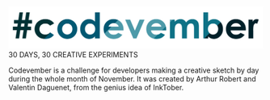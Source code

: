 ![logo](codevember-logo.png)
30 DAYS, 30 CREATIVE EXPERIMENTS

Codevember is a challenge for developers making a creative sketch by day during the whole month of November. 
It was created by Arthur Robert and Valentin Daguenet, from the genius idea of InkTober.
